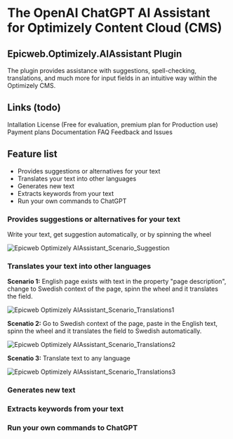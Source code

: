 # The OpenAI ChatGPT AI Assistant for Optimizely Content Cloud (CMS)

## Epicweb.Optimizely.AIAssistant Plugin
The plugin provides assistance with suggestions, spell-checking, translations, and much more for input fields in an intuitive way within the Optimizely CMS.

## Links (todo)
Intallation
License (Free for evaluation, premium plan for Production use)
Payment plans
Documentation
FAQ
Feedback and Issues

## Feature list
- Provides suggestions or alternatives for your text
- Translates your text into other languages
- Generates new text
- Extracts keywords from your text
- Run your own commands to ChatGPT 

### Provides suggestions or alternatives for your text

Write your text, get suggestion automatically, or by spinning the wheel



![Epicweb Optimizely AIAssistant_Scenario_Suggestion](https://github.com/Epicweb-Optimizely/Epicweb.Optimizely.AIAssistant/assets/9716195/5c77b604-ccb3-4d3b-be48-59a8c885dae2)



### Translates your text into other languages

**Scenario 1:** English page exists with text in the property "page description", change to Swedish context of the page, spinn the wheel and it translates the field.

![Epicweb Optimizely AIAssistant_Scenario_Translations1](https://github.com/Epicweb-Optimizely/Epicweb.Optimizely.AIAssistant/assets/9716195/ebf3fa2f-fe97-4634-8bf7-81279a6c8a87)


**Scenatio 2:** Go to Swedish context of the page, paste in the English text, spinn the wheel and it translates the field to Swedish automatically.

![Epicweb Optimizely AIAssistant_Scenario_Translations2](https://github.com/Epicweb-Optimizely/Epicweb.Optimizely.AIAssistant/assets/9716195/5aad3ba0-fcff-4a98-be15-ac1b855e9083)


**Scenatio 3:** Translate text to any language

![Epicweb Optimizely AIAssistant_Scenario_Translations3](https://github.com/Epicweb-Optimizely/Epicweb.Optimizely.AIAssistant/assets/9716195/938b1f81-c57d-4ea3-8e4c-a21beabeb030)


### Generates new text

### Extracts keywords from your text

### Run your own commands to ChatGPT 





